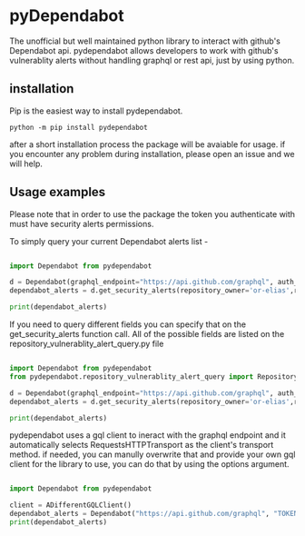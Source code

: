 # pyDependabot
The unofficial but well maintained python library to interact with github's Dependabot api.
pydependabot allows developers to work with github's vulnerablity alerts without handling graphql or rest api, just by using python.

## installation 
Pip is the easiest way to install pydependabot.
```
python -m pip install pydependabot
```

after a short installation process the package will be avaiable for usage.
if you encounter any problem during installation, please open an issue and we will help.

## Usage examples
Please note that in order to use the package the token you authenticate with must have security alerts permissions.

To simply query your current Dependabot alerts list - 

```python

import Dependabot from pydependabot 

d = Dependabot(graphql_endpoint="https://api.github.com/graphql", auth_token="TOKEN")
dependabot_alerts = d.get_security_alerts(repository_owner='or-elias',repository_name='pyDependabot')

print(dependabot_alerts)
```

If you need to query different fields you can specify that on the get_security_alerts function call.
All of the possible fields are listed on the repository_vulnerablity_alert_query.py file
```python

import Dependabot from pydependabot 
from pydependabot.repository_vulnerablity_alert_query import RepositoryVulnerablityAlertQuery

d = Dependabot(graphql_endpoint="https://api.github.com/graphql", auth_token="TOKEN")
dependabot_alerts = d.get_security_alerts(repository_owner='or-elias',repository_name='pyDependabot', fields=[RepositoryVulnerablityAlertQuery.dismissCommentField])

print(dependabot_alerts)
```


pydependabot uses a gql client to ineract with the graphql endpoint and it automatically selects RequestsHTTPTransport as the client's transport method.
if needed, you can manully overwrite that and provide your own gql client for the library to use, you can do that by using the options argument.

```python

import Dependabot from pydependabot 

client = ADifferentGQLClient()
dependabot_alerts = Dependabot("https://api.github.com/graphql", "TOKEN", options={'client': client}).get_security_alerts('fake-org', 'fake-repo')
print(dependabot_alerts)

```